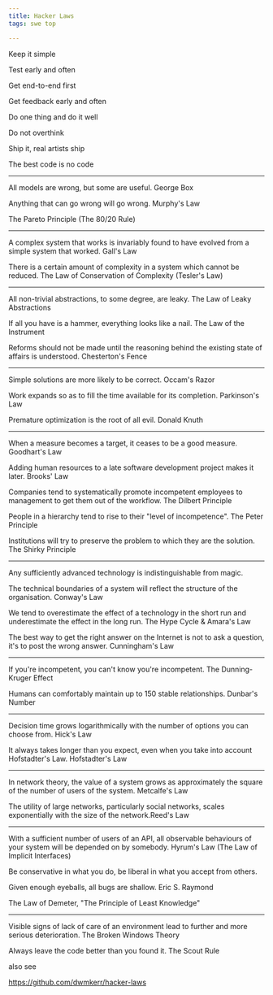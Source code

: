 ```yaml
---
title: Hacker Laws
tags: swe top 

--- 
```


Keep it simple 

Test early and often 

Get end-to-end first 

Get feedback early and often 

Do one thing and do it well 

Do not overthink 

Ship it, real artists ship 

The best code is no code


---

All models are wrong, but some are useful. George Box

Anything that can go wrong will go wrong. Murphy's Law 

The Pareto Principle (The 80/20 Rule)

---

A complex system that works is invariably found to have evolved from a simple system that worked. Gall's Law

There is a certain amount of complexity in a system which cannot be reduced. The Law of Conservation of Complexity (Tesler's Law)

---

All non-trivial abstractions, to some degree, are leaky. The Law of Leaky Abstractions

If all you have is a hammer, everything looks like a nail. The Law of the Instrument

Reforms should not be made until the reasoning behind the existing state of affairs is understood. Chesterton's Fence

---

Simple solutions are more likely to be correct. Occam's Razor

Work expands so as to fill the time available for its completion. Parkinson's Law

Premature optimization is the root of all evil. Donald Knuth

---

When a measure becomes a target, it ceases to be a good measure. Goodhart's Law

Adding human resources to a late software development project makes it later. Brooks' Law

Companies tend to systematically promote incompetent employees to management to get them out of the workflow. The Dilbert Principle

People in a hierarchy tend to rise to their "level of incompetence". The Peter Principle

Institutions will try to preserve the problem to which they are the solution. The Shirky Principle


---

Any sufficiently advanced technology is indistinguishable from magic.

The technical boundaries of a system will reflect the structure of the organisation. Conway's Law

We tend to overestimate the effect of a technology in the short run and underestimate the effect in the long run. The Hype Cycle & Amara's Law

The best way to get the right answer on the Internet is not to ask a question, it's to post the wrong answer. Cunningham's Law

---

If you're incompetent, you can't know you're incompetent. The Dunning-Kruger Effect

Humans can comfortably maintain up to 150 stable relationships. Dunbar's Number

---

Decision time grows logarithmically with the number of options you can choose from. Hick's Law

It always takes longer than you expect, even when you take into account Hofstadter's Law. Hofstadter's Law

---

In network theory, the value of a system grows as approximately the square of the number of users of the system. Metcalfe's Law

The utility of large networks, particularly social networks, scales exponentially with the size of the network.Reed's Law


---


With a sufficient number of users of an API, all observable behaviours of your system will be depended on by somebody. Hyrum's Law (The Law of Implicit Interfaces)

Be conservative in what you do, be liberal in what you accept from others.

Given enough eyeballs, all bugs are shallow. Eric S. Raymond

The Law of Demeter,  "The Principle of Least Knowledge"


---

Visible signs of lack of care of an environment lead to further and more serious deterioration. The Broken Windows Theory

Always leave the code better than you found it. The Scout Rule

also see 

<https://github.com/dwmkerr/hacker-laws>